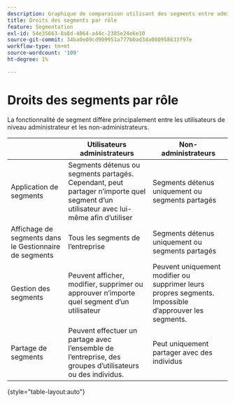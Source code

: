 ```yaml
---
description: Graphique de comparaison utilisant des segments entre administrateurs et non-administrateurs.
title: Droits des segments par rôle
feature: Segmentation
exl-id: 54e35663-8a8d-4064-a44c-2385e24e6e10
source-git-commit: 34ba0e09cd909951a777b0ad3da080958633f97e
workflow-type: tm+mt
source-wordcount: '109'
ht-degree: 1%

---
```


# Droits des segments par rôle

La fonctionnalité de segment diffère principalement entre les utilisateurs de niveau administrateur et les non-administrateurs.

|  | Utilisateurs administrateurs | Non-administrateurs |
| --- | --- | --- |
| Application de segments | Segments détenus ou segments partagés. Cependant, peut partager n’importe quel segment d’un utilisateur avec lui-même afin d’utiliser | Segments détenus uniquement ou segments partagés |
| Affichage de segments dans le Gestionnaire de segments | Tous les segments de l’entreprise | Segments détenus uniquement ou segments partagés |
| Gestion des segments | Peuvent afficher, modifier, supprimer ou approuver n’importe quel segment d’un utilisateur | Peuvent uniquement modifier ou supprimer leurs propres segments. Impossible d’approuver les segments. |
| Partage de segments | Peuvent effectuer un partage avec l’ensemble de l’entreprise, des groupes d’utilisateurs ou des individus. | Peut uniquement partager avec des individus |

{style="table-layout:auto"}
